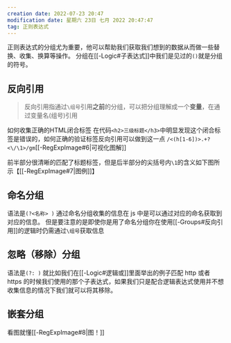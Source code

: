 ```yaml
---
creation date: 2022-07-23 20:47
modification date: 星期六 23日 七月 2022 20:47:47
tag: 正则表达式
---
```

正则表达式的分组尤为重要，他可以帮助我们获取我们想到的数据从而做一些替换、收集、换算等操作。
分组在[[-Logic#子表达式]]中我们是见过的`()`就是分组的符号。
## 反向引用

>反向引用指通过`\组号`引用**之前**的分组，可以把分组理解成一个**变量**，在通过变量名(组号)引用

如何收集正确的HTML闭合标签
在代码`<h2>三级标题</h3>`中明显发现这个闭合标签是错误的，如何正确的验证标签反向引用可以做到这一点 `/<(h[1-6])>.+?<\/\1>/gm`[[-RegExpImage#6|可视化图解]]

前半部分很清晰的匹配了标题标签，但是后半部分的尖括号内`\1`的含义如下图所示【[[-RegExpImage#7|图例]]】

## 命名分组
语法是`(?<名称> )`
通过命名分组收集的信息在 js 中是可以通过对应的命名获取到对应的信息。
但是要注意的是即使你是用了命名分组你在使用[[-Groups#反向引用]]的逻辑时仍需通过`\组号`获取信息

## 忽略（移除）分组
语法是`(?: )`
就比如我们在[[-Logic#逻辑或]]里面举出的例子匹配 http 或者 https 的时候我们使用的那个子表达式，如果我们只是配合逻辑表达式使用并不想收集信息的情况下我们就可以将其移除。

## 嵌套分组
看图就懂[[-RegExpImage#8|图！]]




